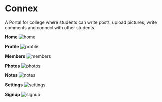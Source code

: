 # Connex
A Portal for college where students can write posts, upload pictures, write comments and connect with other students.

**Home**
![home](https://user-images.githubusercontent.com/18662067/57899646-76be3c00-787b-11e9-99db-757767c8a41d.png)

**Profile**
![profile](https://user-images.githubusercontent.com/18662067/57899694-9ce3dc00-787b-11e9-99a6-d462dd2cc139.png)

**Members**
![members](https://user-images.githubusercontent.com/18662067/57899730-be44c800-787b-11e9-8fd2-ff456ddfdbf4.png)

**Photos**
![photos](https://user-images.githubusercontent.com/18662067/57899783-f815ce80-787b-11e9-831f-8d1418374196.png)

**Notes**
![notes](https://user-images.githubusercontent.com/18662067/57899810-0a900800-787c-11e9-8880-b0bf0bebf1e0.png)

**Settings**
![settings](https://user-images.githubusercontent.com/18662067/57899818-12e84300-787c-11e9-8600-5a698415e2f4.png)

**Signup**
![signup](https://user-images.githubusercontent.com/18662067/57899836-2c898a80-787c-11e9-8986-8e63b6c1e87a.png)
